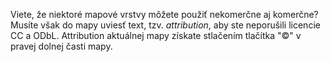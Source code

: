 Viete, že niektoré mapové vrstvy môžete použiť nekomerčne aj komerčne?
Musíte však do mapy uviesť text, tzv. _attribution_, aby ste neporušili licencie CC a ODbL.
Attribution aktuálnej mapy získate stlačením tlačítka "©" v pravej dolnej časti mapy.

